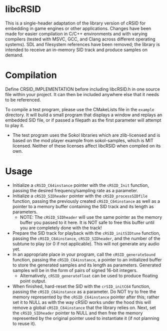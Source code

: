 # libcRSID
This is a single-header adaptation of the library version of cRSID for embedding in game engines or other applications. Changes have been made for easier compilation in C/C++ environments and with varying compilers (tested with MSVC, GCC, and Clang across different operating systems). SDL and filesystem references have been removed; the library is intended to receive an in-memory SID track and produce samples on demand.

# Compilation
Define CRSID_IMPLEMENTATION before including libcRSID.h in one source file within your project. It can then be included anywhere else that it needs to be referenced.

To compile a test program, please use the CMakeLists file in the `example` directory. It will build a small program that displays a window and replays an embedded SID file, or if passed a filepath as the first parameter will attempt to play it.
- The test program uses the Sokol libraries which are zlib-licensed and is based on the mod player example from sokol-samples, which is MIT licensed. Neither of these licenses affect libcRSID when compiled on its own.

# Usage
- Initialize a `cRSID_C64instance` pointer with the `cRSID_Init` function, passing the desired frequency/sampling rate as a parameter.
- Initialize a `cRSID_SIDheader` pointer with the `cRSID_processSIDfile` function, passing the previously created `cRSID_C64instance` as well as a pointer to a memory buffer containing the SID track and its length as parameters.
  - NOTE: The `cRSID_SIDheader` will use the same pointer as the memory buffer you passed to it here. It is NOT safe to free this buffer until you are completely done with the track!
- Prepare the SID track for playback with the `cRSID_initSIDtune` function, passing the `cRSID_C64instance`, `cRSID_SIDheader`, and the number of the subtune to play (or 0 if not applicable). This will not generate any audio yet.
- In an appropriate place in your program, call the `cRSID_generateSound` function, passing the `cRSID_C64instance`, a pointer to an initialized buffer to store the generated samples and its length as parameters. Generated samples will be in the form of pairs of signed 16-bit integers.
  - Alternatively, `cRSID_generateFloat` can be used to produce floating point output.
- When finished, hard-reset the SID with the `crSID_initC64` function, passing the `cRSID_C64instance` as a parameter. Do NOT try to free the memory represented by the `cRSID_C64instance` pointer after this; rather set it to NULL as with the way cRSID works under the hood this will remove a global `cRSID_C64instance` that the library relies on. Next, set the `cRSID_SIDheader` pointer to NULL and then free the memory represented by the original pointer used to instantiate it (if not planning to reuse it).

